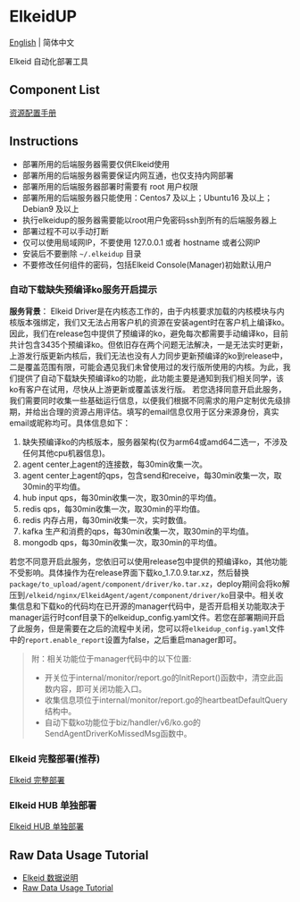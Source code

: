 # ElkeidUP

[English](README.md) | 简体中文

Elkeid 自动化部署工具

## Component List
[资源配置手册](./configuration.md)

## Instructions

* 部署所用的后端服务器需要仅供Elkeid使用
* 部署所用的后端服务器需要保证内网互通，也仅支持内网部署
* 部署所用的后端服务器部署时需要有 root 用户权限
* 部署所用的后端服务器只能使用：Centos7 及以上；Ubuntu16 及以上；Debian9 及以上
* 执行elkeidup的服务器需要能以root用户免密码ssh到所有的后端服务器上
* 部署过程不可以手动打断
* 仅可以使用局域网IP，不要使用 127.0.0.1 或者 hostname 或者公网IP
* 安装后不要删除 `~/.elkeidup` 目录
* 不要修改任何组件的密码，包括Elkeid Console(Manager)初始默认用户

### 自动下载缺失预编译ko服务开启提示

**服务背景**：
Elkeid Driver是在内核态工作的，由于内核要求加载的内核模块与内核版本强绑定，我们又无法占用客户机的资源在安装agent时在客户机上编译ko。因此，我们在release包中提供了预编译的ko，避免每次都需要手动编译ko，目前共计包含3435个预编译ko。但依旧存在两个问题无法解决，一是无法实时更新，上游发行版更新内核后，我们无法也没有人力同步更新预编译的ko到release中，二是覆盖范围有限，可能会遇见我们未曾使用过的发行版所使用的内核。为此，我们提供了自动下载缺失预编译ko的功能，此功能主要是通知到我们相关同学，该ko有客户在试用，尽快从上游更新或覆盖该发行版。
若您选择同意开启此服务，我们需要同时收集一些基础运行信息，以便我们根据不同需求的用户定制优先级排期，并给出合理的资源占用评估。填写的email信息仅用于区分来源身份，真实email或昵称均可。具体信息如下：
1. 缺失预编译ko的内核版本，服务器架构(仅为arm64或amd64二选一，不涉及任何其他cpu机器信息)。
2. agent center上agent的连接数，每30min收集一次。
3. agent center上agent的qps，包含send和receive，每30min收集一次，取30min的平均值。
4. hub input qps，每30min收集一次，取30min的平均值。
5. redis qps，每30min收集一次，取30min的平均值。
6. redis 内存占用，每30min收集一次，实时数值。
7. kafka 生产和消费的qps，每30min收集一次，取30min的平均值。
8. mongodb qps，每30min收集一次，取30min的平均值。

若您不同意开启此服务，您依旧可以使用release包中提供的预编译ko，其他功能不受影响。具体操作为在release界面下载ko_1.7.0.9.tar.xz，然后替换`package/to_upload/agent/component/driver/ko.tar.xz`，deploy期间会将ko解压到`/elkeid/nginx/ElkeidAgent/agent/component/driver/ko`目录中。相关收集信息和下载ko的代码均在已开源的manager代码中，是否开启相关功能取决于manager运行时conf目录下的elkeidup_config.yaml文件。若您在部署期间开启了此服务，但是需要在之后的流程中关闭，您可以将`elkeidup_config.yaml`文件中的`report.enable_report`设置为false，之后重启manager即可。

> 附：相关功能位于manager代码中的以下位置:
>   - 开关位于internal/monitor/report.go的InitReport()函数中，清空此函数内容，即可关闭功能入口。
>   - 收集信息项位于internal/monitor/report.go的heartbeatDefaultQuery结构中。
>   - 自动下载ko功能位于biz/handler/v6/ko.go的SendAgentDriverKoMissedMsg函数中。

### Elkeid 完整部署(推荐)
[Elkeid 完整部署](./deploy.md)

### Elkeid HUB 单独部署
[Elkeid HUB 单独部署](./deploy_hub.md)

## Raw Data Usage Tutorial
- [Elkeid 数据说明](../server/docs/ElkeidData.xlsx)
- [Raw Data Usage Tutorial](raw_data_usage_tutorial/raw_data_usage_tutorial-zh_CN.md)

